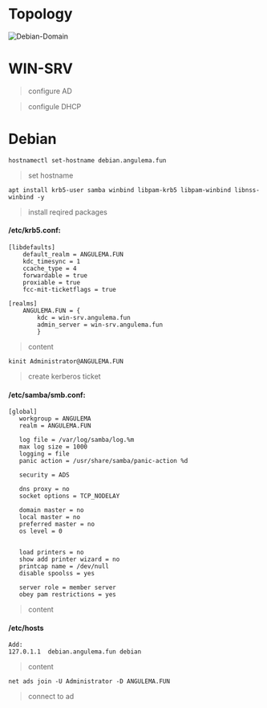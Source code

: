 # Topology 
![Debian-Domain](https://user-images.githubusercontent.com/62337797/140346203-f558fad1-5d00-46c7-8bf0-05c6606fb69d.png)
# WIN-SRV 

> configure AD

> configule DHCP

# Debian
```
hostnamectl set-hostname debian.angulema.fun
```
> set hostname 
```
apt install krb5-user samba winbind libpam-krb5 libpam-winbind libnss-winbind -y
```
> install reqired packages

#### /etc/krb5.conf:

```
[libdefaults]
	default_realm = ANGULEMA.FUN
	kdc_timesync = 1
	ccache_type = 4
	forwardable = true
	proxiable = true
	fcc-mit-ticketflags = true

[realms]
	ANGULEMA.FUN = {
		kdc = win-srv.angulema.fun
		admin_server = win-srv.angulema.fun
		}

```
> content 
```
kinit Administrator@ANGULEMA.FUN
```
> create kerberos ticket
#### /etc/samba/smb.conf:
```
[global]
   workgroup = ANGULEMA
   realm = ANGULEMA.FUN
   
   log file = /var/log/samba/log.%m
   max log size = 1000
   logging = file
   panic action = /usr/share/samba/panic-action %d

   security = ADS

   dns proxy = no 
   socket options = TCP_NODELAY

   domain master = no
   local master = no
   preferred master = no
   os level = 0


   load printers = no
   show add printer wizard = no
   printcap name = /dev/null
   disable spoolss = yes

   server role = member server
   obey pam restrictions = yes
```
> content

#### /etc/hosts
```
Add:
127.0.1.1  debian.angulema.fun debian
```
> content
```
net ads join -U Administrator -D ANGULEMA.FUN 
```
> connect to ad 
